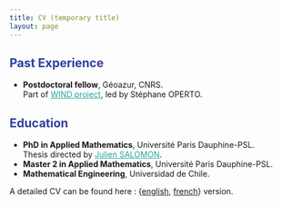 ```yaml
---
title: CV (temporary title)
layout: page
---
```

## <strong style="color:#303F9F">Past Experience</strong>
+ **Postdoctoral fellow**, Géoazur, CNRS.  
Part of <a href="https://www.geoazur.fr/WIND/bin/view/" target="_blank" style="color:#26A69A">WIND project</a>, led by Stéphane OPERTO.

										
## <strong style="color:#303F9F">Education</strong>
+ **PhD in Applied Mathematics**, Université Paris Dauphine-PSL.  
Thesis directed by <a href="https://who.rocq.inria.fr/Julien.Salomon/" target="_blank" style="color:#26A69A">Julien SALOMON</a>. 
+ **Master 2 in Applied Mathematics**, Université Paris Dauphine-PSL. 
+ **Mathematical Engineering**, Universidad de Chile.

A detailed CV can be found here : {<a href="https://sebastianriffo.github.io/docs/CV/2021-10_CV_Reyes-Riffo_eng.pdf" target="_blank">english</a>, <a href="https://sebastianriffo.github.io/docs/CV/2021-10_CV_Reyes-Riffo_fr.pdf" target="_blank">french</a>} version.

